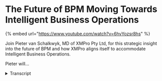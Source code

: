 # The Future of BPM Moving Towards Intelligent Business Operations
{% embed url="https://www.youtube.com/watch?v=6hvYozsr8hs" %}



Join Pieter van Schalkwyk, MD of XMPro Pty Ltd, for this strategic insight into the future of BPM and how XMPro aligns itself to accommodate Intelligent Business Operations.

Pieter will...
<details>
<summary>Transcript</summary>Join Pieter van Schalkwyk, MD of XMPro Pty Ltd, for this strategic insight into the future of BPM and how XMPro aligns itself to accommodate Intelligent Business Operations.

Pieter will...
hi and welcome to the ex-emperor future

of BPM just want to make sure that

everyone can hear me so if you can maybe

just confirm that you can hear me thanks

very much great work is changing faster

than ever and the way that we work is

also changing faster than ever we more

interrupt driven we have more

information or should I say data and

than ever and the world around us has

become a lot more unpredictable than

ever on Peter funds go back on the MD of

X in pro and I'd like to thank you for

joining me when we had when we have a

look at how we move from business

process management to what Gartner is

now calling intelligent business

operations and why we have to do this

and what the benefits is all of that

like you show them on the right screen

here so if we look at the drivers of

this change one of the aspects I'd like

to cover today and then also what just

some three elements of this internal

intelligent business operations or IBO

so i'll just be calling at IPO

intelligent business operations another

new free free letter acronym that we

have and lastly we'll also just have a

look of an example of what it could like

what IPO good look like and does look

like inside eggs and bro so why are we

now talking about intelligent business

operations what are the drivers for that

well

businesses and organizations that

support them or now more than ever a lot

more complex a lot more chaotic and a

lot more unpredictable at the recent

Gardner itexpo we were this CI our

summer the keynote cited that the

following disruptive technologies is are

changing the landscape for businesses

and specifically CIOs and CEO CFO's and

those drivers are essentially cloud

cloud adoption is a lot faster than what

most people anticipated and that brings

about a whole new change of how we work

social in the enterprise is there it is

found its way in and we actually have a

separate webinar that you may have seen

around social listening how we handle

social listening so social and social

media is now silence by into the

enterprise and it's not going to go away

so it's also changing the way that

people behave and that they expect the

tools that support them also change the

other interesting thing is that mobile

search is said to overtake desktop

search in the next two years we had a

conversation recently with the cio that

said their whole IT strategy has changed

overnight when see i walked in with his

ipad into a board meeting so those

drivers combined with the fact that we

have all these systems that now drive

data those three components plus the big

data that a lot of those generate are

the key drivers or the key disruptive

drivers according to gardiner why this

is all happening the challenge that we

have is how to make this work inside our

businesses and organizations so actually

have a great once again I'm going to

refer to 22 gardener for this and it

actually comes out of Janelle Hills

presentation around operational

resilience in where BPM is going and

she's saying that newer technologies

including social media context-aware

technologies cloud and all these things

that i've just mentioned the intelligent

funds and device

can revolutionize the way we work

together the challenge is enterprises

have not yet empowered frontline

employees to dynamically adjust the way

they work in response to these

contextual opportunities of threats and

I'll explain more of this as we go the

other thing that we find is that the

software that we use at the moment

cannot be applied to this knowledge

centric work style and decision making

risk assessment patent seeking and

matching group collaboration most of

these are are supported at the moment

with point solutions so you have a

specific application for for patent

seeking something for decision making

something for risk assessment but all of

these the way that we work all of these

are converging into a single environment

the biggest challenge is that as leading

economies are increasingly dependent on

service bass industries a lot of that

turns into the fact that the heavily

dependent on knowledge work on knowledge

workers and managers that understand

that and I all overwhelmed with data and

choices now that that is from from

Janelle hill at Gordon how do we turn

that into into or how does that relate

to what we know so what does that mean

for BPM and how did we go from workflow

which is factory style or automation of

work I'm just trying to get it done

faster to something like BPM with

business process management which is

knowledge style where we trying to have

more control of process if you look at

what the definition of process

management it's all around control and

and having a lot more management

capability rather than just automation

so that we have some idea of where it's

going business intelligent business

operation to me so when we start off

with workflow its factory style BPM its

knowledge style intelligent business

operation is all around a goal-driven

style we're actually trying to support

business outcomes of business objectives

that's not just around

sysctl having control and having ordered

trials and halving and halving decision

trials but it's also extending it to how

can we better support the outcomes of

business best way of looking at this is

just to looking at how the definition is

changed what what God has said a couple

of years ago we had a slide that says

BPM is ip-enabled management discipline

quite simple they've now changed the

definition looking at this operational

excellence where there's an expectation

for BPM to support not just the

automation or 18 Abelman of managing

processes but there's actually a bigger

expectation around BPM and that's moving

us towards intelligent business

operation so according to them BBM is a

management discipline that treats

processes that assets a key part you

need a repository of processes that you

can access and you can treat those as

assets inside the business they need to

contribute directly to enterprise

performance so you and a key element of

that which are like is the fact that

there's a clear line of sight for

metrics and outcomes so you need to

understand how this process that you

have as a process asset aw that's how

that contributes to what your your

operational excellence is which is the

next step here by driving operational

excellence and agility I did a webinar

not too long ago where I was talking

about these things that we do as

supporting operational kpi's in the end

of the at the end of the day the

operational kpi's or what or what

determines the success of a business so

looking at BPM going forward it needs to

be a lot more around visibility

accountability and it also needs to

change as processes need to change once

again I just want to highlight some of

the facts of some of the points if they

might be around the attribute things

like a clear line of sight

for metrics and outcomes and ability you

must be able to change it and the fact

that these the business models that you

construct are not just around the flower

but it redknee it needs to also show to

all process participants so that when

you drive a process from the intelligent

business point of view that you actually

know what the process is going to do and

you understand the options so if we look

at intelligent business operations

itself the the reason why it's moving

from BPM to IBO it's the fact that we

want to support this contextual

knowledge work what we mean by that is

people now have information around

activities that they do it's not just

factory style where I just accept what

comes from someone else and I just do my

little part of my activity or process

and pass it on that is a factory style

with it's almost like machines in the

sequence the way that we work now is we

get information by from various sources

and as we take that contextual knowledge

our processes need to support that

processes are not that sequential

anymore processes in actual fact they

can come from anywhere and i can go

anyway we need to have better support

for decision-making it's a key part of

intelligent business operations how do

we I don't make better decisions now

that we've got all this big data coming

at us we've got more dashboard tools

than ever we've got no matrix in ever I

do we apply that so that we can make

better decisions we don't work in

isolation so another objective of

internal of intelligent business

operations or IBO is the fact that we

need to take all these conversations

that we're having all the emails that we

send around which are currently not all

of our processes or workflows or B beams

and build that into bike that into our

processes so that we can incorporate

some of the social rules

that come out of that and essentially

all it is it's all around getting better

at getting work done which is what exome

pro is all about so if we look at BPM

going forward what does ibibo really

look like well in the first place it

needs to have support for unstructured

processes and also there's a previous

webinar where we discussed unstructured

processes to some degree but it really

means that there's no predefined flow so

there's a number of activities of

possibilities that we can do and we can

add to that so if we discover new

requirements that we have we can add

those what we mean by unstructured

process is you don't necessarily have to

draw the flow diagram and I'll get into

a little bit more detail around that it

also needs to have support for what we

call dynamic processes now on structure

doesn't mean uncontrolled and dynamic

processes are different to instruct

processes a dynamic process is where it

can change based on external events or

external influences or maybe site in

some instances internal rules that might

dictate and we'll look at some of the

examples of what a dynamic process is so

for intelligent business process it

needs to be able to be agile it needs to

be unstructured and flexible it needs to

be able to adapt itself by being a

dynamic and also it needs to incorporate

the social aspects of the way that we

interact in work we don't work in

isolation and there's a lot of

conversation that goes around our

activities and processes and all of that

combined gives us intelligent business

operations there are a few more elements

to it but these are the three main key

things if you look at why we looking at

at the intelligent business operations

or what does it mean for you it means

that we can cater for a broader range of

work we it's a lot more intelligent in

terms of heart can adapt and we also

incorporate conversations from outside

so if we look at those three elements in

a bit more detail so if i look at

unstructured dynamic and and social if

you look at unstructured to start off

with now this is a typical unstructured

process and then this is an XM pro

designer and this is just a very simple

example but for example if there's an

opportunity management where we're going

to capture opportunities we might decide

to have bed committees we can create

quotes we can send for technical

adjudication there's credit checks and

all sorts of things that can be done you

don't have to draw the flow diagram

because this can happen in any sequence

this we refer to as I process bant'ena

so there's a container and i can add new

process elements to this in order to

cater for my requirements so as you can

see there is no predefined flow setup

you can include some rules to make sure

that there are certain flowers that are

enforced in certain conditions and that

is an aspect which which is driven by

the dynamic side so even a a controlled

process is a specific price of a dynamic

process with certain rules are applied

so unstructured process means from

intelligent business operations point of

view it means we've moved on from work

flow where we have work flybys tools

that have a predefined routing because

because of mine my contextual knowledge

I know that I may want to send it to a

bit committee in certain instances it

will force me to send it a bit committee

and I'll touch on some of those rules

the benefits of this is it's actually

less costly and more adaptive to

builders so as soon as you discover new

requirements it's quite easy to adapt

you don't have to get it's not so when

you've got a brief bolt and a complex

workflow and set up in order to change

it is actually quite costly with this

approach that we have around

unstructured process is actually quite

easy we can drag another or drop another

activity into the process container and

very quickly expose that to the business

users at a very low cost the other thing

is you spend less time designing and

more time doing we find we find there's

a big resistance in trying to get to the

one hundred percent

process people don't get to that point

you can spend a lot of time what we call

analysis paralysis so you can spend a

lot of time trying to get the one

hundred percent model and by the time

that you that you actually get to run it

and automate it that it's actually out

of out of date so with this approach the

benefit is that you can spend less time

designing and more time doing so it's a

lot more of an agile approach we'll take

what we have and we can start we don't

have to wait to get the perfect the

perfect process because we will never

get there and it also takes away that

and that fear of analysis paralysis we

can experiment we can we get gives us a

lot more from a business perspective a

lot more agility and a lot less effort

required to actually get started because

we don't have to think about what the

process is that exactly going to look

like what we can do once we've got it

working is we can actually analyze the

data and look at how many times didn't

did it follow a certain path now that is

something that I'll touch on but light

in the presentation when I show you some

examples but this we can now use to come

up with what we think the next base

action would be for example so the

reason why one of the key are the

benefits of of knowledge style of this

unstructured processes in a knowledge

style work is traditionally when you do

knowledge they'll work what we mean by

knowledge style is I don't I don't want

to follow the workflow because I know

it's not going to work so that's how I

always typify what I what a knowledge

style worker will say when I look at a

process we now given the option to

rather than you which way they want the

advantage is that we still have a older

trial in place so we can still see that

process as part of our order trial we

can still see what decisions were made

even though we didn't force the route

that they needed to go down a critical

element which is missing from most

processes right now if you have

unstructured processes in your

business and that happened via email it

happens via word documents spreadsheets

and all sorts of things like that that

go around because structured workflow

doesn't cater for the requirement the

flexibility the problem is that you have

no order trials order that great

examples of things like customer service

guy style we've got we've got an audit

trail of of a customer service request

the things that can go to do a number of

people be handled on in a number of ways

and it's critically important that you

have an order trailer of that knowledge

style work that goes with it if you've

got a dog data entry in a complex

environment and I'll show you example of

of that in the next screen where this

you don't have you can't determine what

data you're going to get next you once

again as a customer service environment

and there's just a lot of data that

needs to go into into into the initial

part of a process and it can come from

any time any place anyway the other the

other example of where information can

come from and what you need to do with

it is for example social listening and

once again if you look at our social

listening webinar you'll see this in

action where you can actually listen for

tweets for example fraud Twitter that's

all around examples in your business and

now you can route the response to that

with your retweet whether it goes off to

customer service where the gods of the

marketing whether it goes of the public

relations or and if we have to add more

people we can actually we can actually

handle that on a case by case basis so

unstructured processes have a very

strong case approach to them as well so

you almost handle it on a case-by-case

basis the rules change case-by-case and

social listening is is one of those now

I mentioned the data entry example this

for example is a complex data entry

environment where the process to capture

the information in and from a funeral

arrangement or Rangers point of view now

there's a lot of information that they

need to get around funeral options

obviously they selling inventory items

to do the family they need to do

specific arrangements around cause

viewing there's a lot of things that

need to be done with that the challenge

that you have is you don't get the

information in a nice sequential

sequence it really comes to you over a

two or three-day period in a very

specific in a very erratic on an ad hoc

manner you need to have the ability to

to capture that at some point in time

you need to run a rule and side do I

have everything that I need do you and

to move this on in in terms of the

process or is there still some

information not staining so some of the

fields are required in order for this

process to actually move forward but it

gives as you can see there's a whole

number of options here and these are all

independent activities that that that we

can choose at any point in time to

actually route the work too so we call

with the way that we can add though if

we just add a new container if we need a

new step in here we can add it in here

with what we call our dynamic allocation

logic very simple and easy way to add

processes to ex-emperor dynamically

example of the twitter feed i'm not

going to go through the whole example

again but in this instance we were

listening for qantas when they had some

issues and they said certain things that

you can do it can be PR action can be

bookings now the nice things once again

we have a full order trial of so we pick

up the tweet and then we have a response

to that they can be multiple outcomes to

that so that is a typically a typical

unstructured process because it still

relies on a knowledge worker to read the

message and decide what to do this is

not there's nothing there's no automatic

routing or artificial intelligence built

into this intelligent business

operations are really there to support

knowledge workers to actually get better

at doing this and that was the example

of of Twitter so if we look at dynamic

processes as I said structured but

unstructured processes and dynamic

processes actually differ to some degree

dynamically dynamic processes imply that

that I that I dynamically change based

on certain events that occur and I'll

address some of those events in a minute

or so these these dynamic processes are

also context the way so they know what

goes on around them and now let's show

you some excellent some examples of what

context-aware means and then lastly

they've got built in predictive

analytics and what that means is it will

actually show you information that will

help you make better decisions and

sometimes based on that analytics

actually it will actually dynamically

change some of the routing options and

steps that are available so if we look

at processes that change dynamically

based on events example of that is this

and I'm going to put all three of them

just so that we have all of them so when

we say that I can change on events there

are couple events that can impact these

changes one of them are data rule events

so we can check our class or we do to

our our budget and as soon as we get to

within a certain percentage of our

budgets that we've spent eighty percent

of budget on a general ledger card then

we can introduce an additional approval

step automatically sir Adam it will

dynamically change based on data rules

they certain business rules that we

might have as well so if you've got a

complex approval matrix it can

dynamically change who the routing will

go to based on their seniority and maybe

the general ledger code that we that

were using for the

for the approval so it doesn't mean that

the workflow will always look the same

it can dynamically change based on a

number of business rules so we have data

rules and business rules and last thing

we have social events or social rules

that can also impact this and so for

example we can change the state when we

get a twitter twitter thing like hash

carjacked help we may escalate that

immediately we can do all sorts of

things with specific events that we can

listen for and and dynamically change

the routing and logic of a process or

even what's what's on the screen when

you talk about context-aware so the

first one was they can they can

dynamically change based on events

secondly these dynamic processes are

context-aware what we mean by that is

what happens if the exchange rate

changes well if the exchange I'd changes

by more than ten percent we will want we

need to we need to introduce an

additional approval step on all purchase

orders from oversee all we need to

automatically introduce a activity that

will always make sure that we buy

forward cover context the way so for

example if there was a storm a massive

storm in a certain area geographical

area we might want to say we need to

change because we're going to have a

huge influx of calls into the insurance

call center we actually want to take a

10-step process and turn it into three

just to get the volumes through quicker

and you can have and you can change the

approval rules based on something like

that so processes are a lot more context

aware for example thing and then lastly

what happens for example also what

happens if the oil price changes it may

have a certain impact now you can you

can listen for those there are web

services and as soon as I need to do a

step I can actually go and look at what

the way the buttons are and these are

just examples of things the context can

also be who's doing the transaction so

for example if it's the the CEO of

organization there's one step in the

approval or yes it always gets approved

or whatever the case might be and so I

can also it's also

we're around who's doing the transaction

and based on that it can it can change

the routing the logic the rules their

approval limits and everything that goes

with it or even what is displayed on the

screen so dynamic process is a lot more

context away and then lastly they've got

built in predictive analytics so you can

have a graph in the approval form and

i'm going to show you example of that

you can add additional steps do that

approval based on the threshold so for

example if i find that I'm within eighty

percent of my budget it can

automatically add another step do that

it can also advise me on what we call

what is the next best action so the

predictive analytics because we don't

have I predefined routing we just have

this container with five or six

activities setting in there we might

want to know well what did the guys

before me do that how Hummer or what is

the what is the happy part what is the

ID percent rule around what the next

step should be for me predictive

analytics the best way that it was

described is that dashboards or rear

view mirrors you can see what happened

in the past with predictive analytics we

actually want to see what is coming and

what is ahead of us so the nice thing is

I can give us in flight analytic so

instead of having a dashboard where we

look back we can see where are we right

now so I'm sitting at my it's like a GPS

the analogy that Janelle hill I've

gotten a used was it's like sitting with

the GPS I can see around me I can see

and I can and I can determine the

context of where I am so I've got

in-flight analytics and it gives me a

nice you can also do real time process

discovery so we can say once again where

are we or we can analyze when I'm in the

activity i can analyze all the previous

instances of that activity and i can say

well what was the what was the next best

action that most people took out of that

so process discovery is just is just

mining the existing process data and we

will publish some

some documents and white papers around

these concepts so lastly before I just

quickly go into the software to show you

is that at Gartner they've also saying

where will be BPM be in 2020 they will

have unstructured processes that will

support dynamic BPM the there will be

social BP it will support social be p.m.

there will be context away it will

support organizational liquidity which

is just a fancy name for change

management but in the end it's all

around intelligent business operation so

let me give you example of what you can

get right now in 2011 you don't have to

wait till 2020 to see some of the stuff

in action you just some screen click and

I'm just really quickly going to log

into XM problem

right so I'm Tim Clark I am the second

person someone else put in a requisition

I'm not going to take you through the

whole workflow in terms of how you are

you put in requisitions but it seems to

someone started a and you tasked to have

a process and in my to-do list under my

cases you will see that I have under

procurement under my under my task list

is a purchase requisition from Keith

that I need to approve when I look at

Keith and this is a simplified example

of typically what this can do but as you

can see we've got a case file we store

all the documents as they come through

as part of the process these are the

dynamic activity so i can add more

activities right now this i can either

just approve it or decline it or i can

send it for technical approval it might

be that we're buying IT i'm not sure why

they're buying new bikes for tour de

france in IT but that doesn't matter so

I'm i just seen it for technical

education and the great thing that you

can see here is that we've actually

embedded analytics or in-flight

analytics so i don't have to go off to

my er be i can see what budget do i have

available how much has actually been

spent how much have we previously

committed to this process and how much

has keith previously requested so you

can build these graphs in you which way

that you want out of external data so

based on this i can now make a decision

on what i want to do looking at this i'm

still not sure what I want to do so i

can say well please advise me on the

next based action so i can see that it

of the lost almost 200 processes that

went through this activity is 145 of

them were actually just approved from

you so this gives me an analysis of what

everyone else before we did and then

gives me an indication if i didn't know

what the next based actually needs now

obviously this is a very simplified

example of this you can also take these

dashboards and go and build right at the

top here and we'll

distance and some examples of that on

our website we you can build your your

process gold dashboard so I can have

three graphs up there showing me my

process goals in terms of where our what

is not what is my monthly budget what

are the actual actual expenditure and

everything to date now this looks like

it's quite complex to do it really isn't

so this is the back end where we design

processes i'm not going to show you how

to design processes what i'm going to

show you is how easy it is to set up a

child so i can choose in that instance

yes this is the one for the budget so

i'm just going to open that and i can

choose the layout that look few colors

and everything that i need for my job

all the terms of properties and whatever

it explains on the screen so the budget

goal the wording everything that you

want to make it easy for people to

understand our processes work so in this

instance you can have your dynamic i'm

sorry you can have your unstructured

processes it's got the building dynamic

and if you look at our social a social

listening webinar you will see that

we've got extensive support for the

social processes so in terms of what

intelligent business operations mean

right now x and pro can give you the

unstructured processes and that makes it

quick to deploy you don't have to that's

highly adaptive it can that the

processes can adapt based on the rules

so if for example i am now at eighty

percent of my budget I can have another

button appear here or I can change that

button to to become executive approval

so i can so i can change dynamically

change the process based on some of

these rules here that is a really

powerful concept for something like

expense control where you would want the

closer you get to this budget line that

the rules change and then lastly we can

we can also introduce discussions and

and the social aspect of

in thank you for watching this I really

appreciate that I'm trying to keep it as

short as possible and show you as much

as we can around the future and why we

believe business process management

moving to intelligent business

operations can be achieved right now

thank you very much
</details>